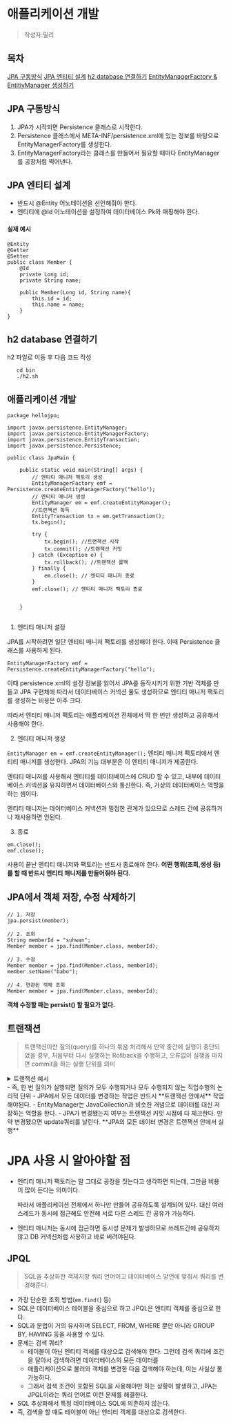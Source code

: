 # 애플리케이션 개발
> 작성자:밀리

## 목차
[JPA 구동방식](JPA_구동방식)
[JPA 엔티티 설계](JPA_엔티티_설계)
[h2 database 연결하기](h2_database_연결하기)
[EntityManagerFactory & EntitiyManager 생성하기](EntityManagerFactory_&_EntitiyManager_생성하기)

## JPA 구동방식
1. JPA가 시작되면 Persistence 클래스로 시작한다. 
2. Persistence 클래스에서 META-INF/persistence.xml에 있는 정보를 바탕으로 EntityManagerFactory를 생성한다.
3. EntityManagerFactory라는 클래스를 만들어서 필요할 때마다 EntityManager를 공장처럼 찍어낸다.

## JPA 엔티티 설계   
- 반드시 @Entity 어노테이션을 선언해줘야 한다.  
- 엔티티에 @Id 어노테이션을 설정하여 데이터베이스 Pk와 매핑해야 한다.
#### 실제 예시
```
@Entity
@Getter
@Setter
public class Member {
    @Id
    private Long id;
    private String name;

    public Member(Long id, String name){
        this.id = id;
        this.name = name;
    }
}
```
## h2 database 연결하기   
h2 파일로 이동 후 다음 코드 작성
```
   cd bin
   ./h2.sh
```
## 애플리케이션 개발 
```
package hellojpa;
 
import javax.persistence.EntityManager;
import javax.persistence.EntityManagerFactory;
import javax.persistence.EntityTransaction;
import javax.persistence.Persistence;
 
public class JpaMain {
 
    public static void main(String[] args) {
        // 엔티티 매니저 팩토리 생성
        EntityManagerFactory emf = Persistence.createEntityManagerFactory("hello");
        // 엔티티 매니저 생성
        EntityManager em = emf.createEntityManager();
        //트랜잭션 획득
        EntityTransaction tx = em.getTransaction();
        tx.begin();
 
        try {
            tx.begin(); //트랜잭션 시작
            tx.commit(); //트랜잭션 커밋
        } catch (Exception e) {
            tx.rollback(); //트랜잭션 롤백
        } finally {
            em.close(); // 엔티티 매니저 종료
        }
        emf.close(); // 엔티티 매니저 팩토리 종료
        
        
    }
    
```
1) 엔티티 매니저 설정

JPA를 시작하려면 일단 엔티티 매니저 팩토리를 생성해야 한다. 이때 Persistence 클래스를 사용하게 된다.

```EntityManagerFactory emf = Persistence.createEntityManagerFactory("hello");```
 

이때 persistence.xml의 설정 정보를 읽어서 JPA를 동작시키기 위한 기반 객체를 만들고 JPA 구현체에 따라서 데이터베이스 커넥션 풀도 생성하므로 엔티티 매니저 팩토리를 생성하는 비용은 아주 크다.

따라서 엔티티 매니저 팩토리는 애플리케이션 전체에서 딱 한 번만 생성하고 공유해서 사용해야 한다.

 

2) 엔티티 매니저 생성

```EntityManager em = emf.createEntityManager();```
엔티티 매니저 팩토리에서 엔티티 매니저를 생성한다. JPA의 기능 대부분은 이 엔티티 매니저가 제공한다.

엔티티 매니저를 사용해서 엔티티를 데이터베이스에 CRUD 할 수 있고, 내부에 데이터베이스 커넥션을 유지하면서 데이터베이스와 통신한다. 즉, 가상의 데이터베이스 역할을 하는 셈이다.

엔티티 매니저는 데이터베이스 커넥션과 밀접한 관계가 있으므로 스레드 간에 공유하거나 재사용하면 안된다.

 

3) 종료
```
em.close();
emf.close();
```
사용이 끝난 엔티티 매니저와 팩토리는 반드시 종료해야 한다.
**어떤 행위(조회,생성 등)를 할 때 반드시 엔티티 매니저를 만들어줘야 된다.**  

## JPA에서 객체 저장, 수정 삭제하기
```
// 1. 저장
jpa.persist(member);
 
// 2. 조회
String memberId = "suhwan";
Member member = jpa.find(Member.class, memberId);
 
// 3. 수정
Member member = jpa.find(Member.class, memberId);
member.setName("babo");
 
// 4. 연관된 객체 조회
Member member = jpa.find(Member.class, memberId);
```
**객체 수정할 때는 persist() 할 필요가 없다.**

## 트랜잭션
> 트랜잭션이란 질의(query)를 하나의 묶음 처리해서 만약 중간에 실행이 중단되었을 경우,
처음부터 다시 실행하는 Rollback을 수행하고, 오류없이 실행을 마치면 commit을 하는 실행 단위를 의미
<details>
<summary>트랜잭션 예시</summary>
<div markdown="1">       

- 친구에게 10,000원을 송금하는 상황을 가정.
- 내가 친구에게 송금한다면, 나의 계좌에서 10,000원을 차감하고 친구의 계좌에 10,000원을 증가시켜야 하는데, 알 수 없는 오류로 인해 나의 계좌에서는 10,000원이 줄었지만 친구 계좌에서는 10,000원이 증가 되지 않았다.
- 이렇게 된다면 어떻게 해야할까?
- 이러한 경우가 생기지 않도록 중간에 오류가 발생하면 다시 처음부터 송금을 하도록 하는 것이 rollback.
- 오류 없이 정상적으로 송금이 되었다면 정상적으로 실행이 끝났으므로 commit을 한다.
-> 이렇게 송금 과정을 하나의 트랜잭션이라고 볼 수 있다.
</div>
</details>
- 즉, 한 번 질의가 실행되면 질의가 모두 수행되거나 모두 수행되지 않는 직업수행의 논리적 단위
- JPA에서 모든 데이터를 변경하는 작업은 반드시 **트랜잭션 안에서** 작업해야된다. 
- EntityManager는 JavaCollection과 비슷한 개념으로 데이터를 대신 저장하는 역할을 한다. 
- JPA가 변경됐는지 여부는 트랜잭션 커밋 시점에 다 체크한다. 만약 변경됐으면 update쿼리를 날린다. 
**JPA의 모든 데이터 변경은 트랜잭션 안에서 실행**

# JPA 사용 시 알아야할 점
- 엔티티 매니저 팩토리는 말 그대로 공장을 짓는다고 생각하면 되는데, 그만큼 비용이 많이 든다는 의미이다.

  따라서 애플리케이션 전체에서 하나만 만들어 공유하도록 설계되어 있다. 대신 여러 스레드가 동시에 접근해도 안전해 서로 다른 스레드 간 공유가 가능하다.
- 엔티티 매니저는 동시에 접근하면 동시성 문제가 발생하므로 쓰레드간에 공유하지 않고 DB 커넥션처럼 사용하고 바로 버려야된다. 

## JPQL
> SQL을 추상화한 객체지향 쿼리 언어이고 데이터베이스 방언에 맞춰서 쿼리를 변경해준다.
- 가장 단순한 조회 방법(`em.find(`) 등)
- SQL은 데이터베이스 테이블을 중심으로 하고 JPQL은 엔티티 객체를 중심으로 한다.
- SQL과 문법이 거의 유사하며 SELECT, FROM, WHERE 뿐만 아니라 GROUP BY, HAVING 등을 사용할 수 있다.
- 문제는 검색 쿼리?
   - 테이블이 아닌 엔티티 객체를 대상으로 검색해야 한다. 그런데 검색 쿼리에 조건을 달아서 검색하려면 데이터베이스의 모든 데이터를
   - 애플리케이션으로 불러와 객체를 변경한 다음 검색해야 하는데, 이는 사실상 불가능하다.
   - 그래서 검색 조건이 포함된 SQL을 사용해야만 하는 상황이 발생하고, JPA는 JPQL이라는 쿼리 언어로 이런 문제를 해결한다.
- SQL 추상화해서 특정 데이터베이스 SQL에 의존하지 않는다.
- 즉, 검색을 할 때도 테이블이 아닌 엔티티 객체를 대상으로 검색한다.
